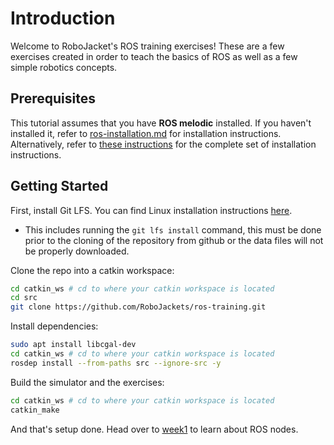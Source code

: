 # Introduction
Welcome to RoboJacket's ROS training exercises! These are a few exercises created in order to
teach the basics of ROS as well as a few simple robotics concepts.

## Prerequisites
This tutorial assumes that you have **ROS melodic** installed. If you haven't installed it, refer to
[ros-installation.md](ros-installation.md) for installation instructions. Alternatively, refer to
[these instructions](http://wiki.ros.org/melodic/Installation/Ubuntu) for the complete set of installation instructions.

## Getting Started
First, install Git LFS. You can find Linux installation instructions [here](https://help.github.com/en/github/managing-large-files/installing-git-large-file-storage).
- This includes running the `git lfs install` command, this must be done prior to the cloning of the repository from github or the data files will not be properly downloaded.

Clone the repo into a catkin workspace:
```bash
cd catkin_ws # cd to where your catkin workspace is located
cd src
git clone https://github.com/RoboJackets/ros-training.git
```

Install dependencies:
```bash
sudo apt install libcgal-dev
cd catkin_ws # cd to where your catkin workspace is located
rosdep install --from-paths src --ignore-src -y 
```

Build the simulator and the exercises:
```bash
cd catkin_ws # cd to where your catkin workspace is located
catkin_make
```

And that's setup done. Head over to [week1](week1.md) to learn about ROS nodes.

